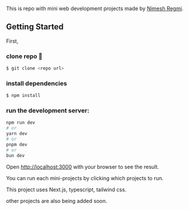 This is repo with mini web development projects made by [Nimesh Regmi](https://regminimesh.com.np/).

## Getting Started

First,
### clone repo 🚀

```bash
$ git clone <repo url> 
```
### install dependencies
```bash
$ npm install 
```
### run the development server:

```bash
npm run dev
# or
yarn dev
# or
pnpm dev
# or
bun dev
```

Open [http://localhost:3000](http://localhost:3000) with your browser to see the result.

You can run each mini-projects by clicking which projects to run.

This project uses Next.js, typescript, tailwind css.


other projects are also being added soon. 